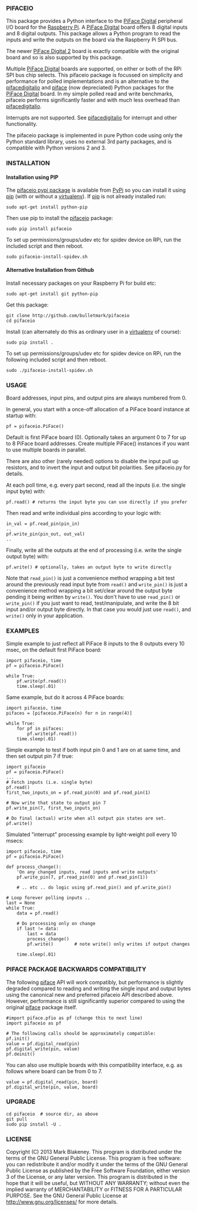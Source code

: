 ### PIFACEIO

This package provides a Python interface to the [PiFace Digital][pifaceboard]
peripheral I/O board for the [Raspberry Pi][rpi].
A [PiFace Digital][pifaceboard] board offers 8 digital inputs and 8
digital outputs. This package allows a Python program to read the inputs
and write the outputs on the board via the Raspberry Pi SPI bus.

The newer [PiFace Digital 2][pifaceboard2] board is exactly compatible
with the original board and so is also supported by this package.

Multiple [PiFace Digital][pifaceboard] boards are supported, on either
or both of the RPi SPI bus chip selects. This pifaceio package is
focussed on simplicity and performance for polled implementations and is
an alternative to the [pifacedigitalio][] and [piface][] (now
depreciated) Python packages for the [PiFace Digital][pifaceboard]
board. In my simple polled read and write benchmarks, pifaceio performs
significantly faster and with much less overhead than
[pifacedigitalio][].

Interrupts are not supported. See [pifacedigitalio][] for interrupt and
other functionality.

The pifaceio package is implemented in pure Python code using only the
Python standard library, uses no external 3rd party packages, and is
compatible with Python versions 2 and 3.

### INSTALLATION

#### Installation using PIP

The [pifaceio pypi package][pifaceio] is available from [PyPi][] so
you can install it using [pip][] (with or without a [virtualenv][]). If
[pip][] is not already installed run:

    sudo apt-get install python-pip

Then use pip to install the [pifaceio][] package:

    sudo pip install pifaceio

To set up permissions/groups/udev etc for spidev device on RPi, run the
included script and then reboot.

    sudo pifaceio-install-spidev.sh

#### Alternative Installation from Github

Install necessary packages on your Raspberry Pi for build etc:

    sudo apt-get install git python-pip

Get this package:

    git clone http://github.com/bulletmark/pifaceio
    cd pifaceio

Install (can alternately do this as ordinary user in a [virtualenv][]
of course):

    sudo pip install .

To set up permissions/groups/udev etc for spidev device on RPi, run the
following included script and then reboot.

    sudo ./pifaceio-install-spidev.sh

### USAGE

Board addresses, input pins, and output pins are always numbered from 0.

In general, you start with a once-off allocation of a PiFace board
instance at startup with:

    pf = pifaceio.PiFace()

Default is first PiFace board (0). Optionally takes an argument 0 to 7
for up to 8 PiFace board addresses. Create multiple PiFace() instances
if you want to use multiple boards in parallel.

There are also other (rarely needed) options to disable the input pull
up resistors, and to invert the input and output bit polarities. See
pifaceio.py for details.

At each poll time, e.g. every part second, read all the inputs (i.e. the
single input byte) with:

    pf.read() # returns the input byte you can use directly if you prefer

Then read and write individual pins according to your logic with:

    in_val = pf.read_pin(pin_in)
    ..
    pf.write_pin(pin_out, out_val)
    ..

Finally, write all the outputs at the end of processing (i.e. write the
single output byte) with:

    pf.write() # optionally, takes an output byte to write directly

Note that `read_pin()` is just a convenience method wrapping a bit
test around the previously read input byte from `read()` and
`write_pin()` is just a convenience method wrapping a bit set/clear
around the output byte pending it being written by `write()`. You don't
have to use `read_pin()` or `write_pin()` if you just want to read,
test/manipulate, and write the 8 bit input and/or output byte directly.
In that case you would just use `read()`, and `write()` only in your
application.

### EXAMPLES

Simple example to just reflect all PiFace 8 inputs to the 8 outputs
every 10 msec, on the default first PiFace board:

    import pifaceio, time
    pf = pifaceio.PiFace()

    while True:
        pf.write(pf.read())
        time.sleep(.01)

Same example, but do it across 4 PiFace boards:

    import pifaceio, time
    pifaces = [pifaceio.PiFace(n) for n in range(4)]

    while True:
        for pf in pifaces:
            pf.write(pf.read())
        time.sleep(.01)

Simple example to test if both input pin 0 and 1 are on at same time,
and then set output pin 7 if true:

    import pifaceio
    pf = pifaceio.PiFace()
    ...
    # Fetch inputs (i.e. single byte)
    pf.read()
    first_two_inputs_on = pf.read_pin(0) and pf.read_pin(1)

    # Now write that state to output pin 7
    pf.write_pin(7, first_two_inputs_on)

    # Do final (actual) write when all output pin states are set.
    pf.write()

Simulated "interrupt" processing example by light-weight poll every 10 msecs:

    import pifaceio, time
    pf = pifaceio.PiFace()

    def process_change():
        'On any changed inputs, read inputs and write outputs'
        pf.write_pin(7, pf.read_pin(0) and pf.read_pin(1))

        # .. etc .. do logic using pf.read_pin() and pf.write_pin()

    # Loop forever polling inputs ..
    last = None
    while True:
        data = pf.read()

        # Do processing only on change
        if last != data:
            last = data
            process_change()
            pf.write()        # note write() only writes if output changes

        time.sleep(.01)

### PIFACE PACKAGE BACKWARDS COMPATIBILITY

The following [piface][] API will work compatibly, but performance is
slightly degraded compared to reading and writing the single input and
output bytes using the canonical new and preferred pifaceio API
described above. However, performance is still significantly
superior compared to using the original [piface][] package itself.

    #import piface.pfio as pf (change this to next line)
    import pifaceio as pf

    # The following calls should be approximately compatible:
    pf.init()
    value = pf.digital_read(pin)
    pf.digital_write(pin, value)
    pf.deinit()

You can also use multiple boards with this compatibility interface, e.g.
as follows where board can be from 0 to 7.

    value = pf.digital_read(pin, board)
    pf.digital_write(pin, value, board)

### UPGRADE

    cd pifaceio  # source dir, as above
    git pull
    sudo pip install -U .

### LICENSE

Copyright (C) 2013 Mark Blakeney. This program is distributed under the
terms of the GNU General Public License.
This program is free software: you can redistribute it and/or modify it
under the terms of the GNU General Public License as published by the
Free Software Foundation, either version 3 of the License, or any later
version.
This program is distributed in the hope that it will be useful, but
WITHOUT ANY WARRANTY; without even the implied warranty of
MERCHANTABILITY or FITNESS FOR A PARTICULAR PURPOSE. See the GNU General
Public License at <http://www.gnu.org/licenses/> for more details.

[rpi]: http://www.raspberrypi.org
[pifaceboard]: http://www.piface.org.uk/products/piface_digital/
[pifaceboard2]: http://www.element14.com/community/docs/DOC-69001/l/piface-digital-2-for-raspberry-pi
[piface]: http://github.com/thomasmacpherson/piface
[pifacedigitalio]: http://github.com/piface/pifacedigitalio
[PyPi]: https://pypi.python.org/pypi
[pip]: http://www.pip-installer.org/en/latest
[virtualenv]: https://virtualenv.pypa.io/en/latest
[pifaceio]: https://pypi.python.org/pypi/pifaceio

<!-- vim: se ai et syn=markdown: -->
